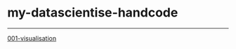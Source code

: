 # my-datascientise-handcode
-------

[001-visualisation](https://thisisjasonjafari.github.io/my-datascientise-handcode/001-Data%20ScienceTutorial/001-Data%20ScienceTutorial-plot.html)  